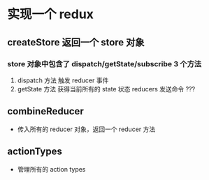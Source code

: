 # 实现一个 redux

## createStore 返回一个 store 对象

### store 对象中包含了 dispatch/getState/subscribe 3 个方法

1. dispatch 方法 触发 reducer 事件
2. getState 方法 获得当前所有的 state 状态
   reducers 发送命令 ???

## combineReducer

- 传入所有的 reducer 对象，返回一个 reducer 方法

## actionTypes

- 管理所有的 action types
